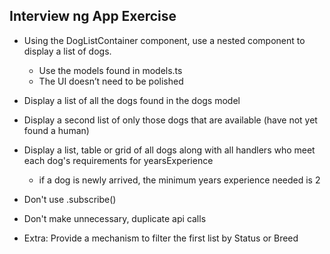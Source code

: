 ## Interview ng App Exercise

- Using the DogListContainer component, use a nested component to display a list of dogs.
	- Use the models found in models.ts
	- The UI doesn’t need to be polished
- Display a list of all the dogs found in the dogs model
- Display a second list of only those dogs that are available (have not yet found a human)
- Display a list, table or grid of all dogs along with all handlers who meet each dog's requirements for yearsExperience
  - if a dog is newly arrived, the minimum years experience needed is 2
- Don't use .subscribe()
- Don't make unnecessary, duplicate api calls

- Extra: Provide a mechanism to filter the first list by Status or Breed
